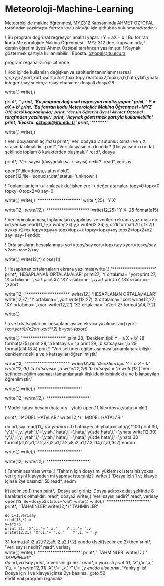 # Meteoroloji-Machine-Learning
Meteorolojide makine öğrenmesi, MYZ312 Kapsamında AHMET OZTOPAL tarafından yazılmıştır. fortran kodu olduğu için githubda bulunmamaktadır :)


! Bu program doğrusal regresyon analizi yapar.
!                 Y = aX + b
! Bu fortran kodu Meteorolojide Makina Öğrenmesi - MYZ 312 dersi kapsamında,
! dersin öğretim üyesi Ahmet Öztopal tarafından yazılmıştır.
! Kaynak göstermek şartıyla kullanılabilir.
! Eposta: oztopal@itu.edu.tr

program reganaliz
implicit none

! Kod içinde kullanılan değişken ve sabitlerin tanımlanması
real y,x,xy,x2,yort,xort,xyort,x2ort,topx,topy
real topx2,topxy,a,b,hata,ytah,yhata
integer i,say,secim,verisay
character dosya*8,dosya2*8


write(*,*)
write(*,*)

print*, '*************************************************************************'
print*, 'Bu program doğrusal regresyon analizi yapar.'
print*, '                Y = aX + b'
print*, 'Bu fortran kodu Meteorolojide Makina Öğrenmesi - MYZ 312 dersi kapsamında,'
print*, 'dersin öğretim üyesi Ahmet Öztopal tarafından yazılmıştır.'
print*, 'Kaynak göstermek şartıyla kullanılabilir.'
print*, 'Eposta: oztopal@itu.edu.tr'
print*, '*************************************************************************'

write(*,*)
write(*,*)

! Veri dosyasının açılması
print*, 'Veri dosyası 2 sütunluk olmalı ve Y,X sırasında olmalıdır.'
print*, 'Veri dosyasının adı nedir? (Dosya ismi xxxx.dat şeklinde toplam 8 karakterden oluşmalı.)'
read*, dosya

print*, 'Veri sayısı (dosyadaki satır sayısı) nedir?'
read*, verisay


open(11,file=dosya,status='old')
open(12,file='sonuclar.dat',status='unknown')

! Toplamalar için kullanılacak değişkenlere ilk değer atamaları
topy=0
topx=0
topxy=0
topx2=0
say=0

write(*,*)
write(*,*) '********************'
write(*,25) '    Y         X'

write(12,*)
write(12,*) '********************'
write(12,25) '    Y         X'
25 format(a15)

! Verilerin okunması, toplamaların yapılması ve verilerin ekrana yazılması
do i=1,verisay
read(11,*) y,x
write(*,26) y,x
write(12,26) y,x
26 format(2(1x,f7.2))
xy=x*y
x2=x*x
topy=topy+y
topx=topx+x
topxy=topxy+xy
topx2=topx2+x2
say=say+1
enddo

! Ortalamaların hesaplanması
yort=topy/say
xort=topx/say
xyort=topxy/say
x2ort=topx2/say

write(*,*)
write(12,*)
close(11)

! Hesaplanan ortalamaların ekrana yazılması
write(*,*) '********************'
print*, 'HESAPLANAN ORTALAMALAR'
print 27, 'Y ortalama= ',yort
print 27, 'X ortalama= ',xort
print 27, 'XY ortalama= ',xyort
print 27, 'X2 ortalama= ',x2ort

write(12,*) '********************'
write(12,*) 'HESAPLANAN ORTALAMALAR'
write(12,27) 'Y ortalama= ',yort
write(12,27) 'X ortalama= ',xort
write(12,27) 'XY ortalama= ',xyort
write(12,27) 'X2 ortalama= ',x2ort
27 format(a14,f7.2)

write(*,*)

! a ve b katsayılarının hesaplanması ve ekrana yazılması
a=(xyort-(xort*yort))/(x2ort-xort**2)
b=yort-(a*xort)

write(*,*) '********************'
print 28, 'Denklem tipi: Y = a X + b'
28 format(a25)
print 29, 'a katsayısı= ',a
print 29, 'b katsayısı= ',b
29 format(a14,f8.4)
print*, 'Veri setinden eğitim aşaması tamamlanarak ilişki denklemindeki a ve b katsayıları öğrenilmiştir.'

write(12,*) '********************'
write(12,28) 'Denklem tipi: Y = a X + b'
write(12,29) 'a katsayısı= ',a
write(12,29) 'b katsayısı= ',b
write(12,*) 'Veri setinden eğitim aşaması tamamlanarak ilişki denklemindeki a ve b katsayıları öğrenilmiştir.'

write(*,*) 
write(*,*) '********************'

write(12,*)
write(12,*) '********************'


! Model hatası hesabı (hata = y - ytah)
open(11,file=dosya,status='old')

print*, '        MODEL HATALARI'
write(12,*) '        MODEL HATALARI'

do i=1,say
read(11,*) y,x
ytah=a*x+b
hata=y-ytah
yhata=(hata/y)*100
print 30, 'y',i,'=',y,'    ytah',i,'=',ytah,'   hata',i,'=',hata,'    yüzde hata',i,'=',yhata
write(12,30) 'y',i,'=',y,'    ytah',i,'=',ytah,'   hata',i,'=',hata,'    yüzde hata',i,'=',yhata
30 format(a1,i2,a1,f7.2,a8,i2,a1,f7.2,a8,i2,a1,f7.3,a14,i2,a1,f6.2)
enddo

write(*,*)
write(*,*) '********************'

write(12,*)
write(12,*) '********************'

! Tahmin aşaması
write(*,*) 'Tahmin için dosya mı yüklemek istersiniz yoksa veri girişini klavyeden mi yapmak istersiniz?'
write(*,*) 'Dosya için 1 ve klavye içinse 2ye basınız.'
50 read*, secim

if(secim.eq.1) then
    print*, 'Dosya adı giriniz. Dosya adı xxxx.dat şeklinde 8 karakterlik olmalıdır.'
    read*, dosya2
    write(*,*) 'Veri sayısı nedir?'
    read*, verisay
    open(13,file=dosya2,status='old')
    write(*,*)
    write(*,*) '********************'
    print*, '       TAHMİNLER'
    write(12,*) '       TAHMİNLER'

    do i=1,verisay
    read(13,*) x
    y=a*x+b
    print 31, 'X',i,'= ',x,'    Y',i,'= ',y
    write(12,31) 'X',i,'= ',x,'    Y',i,'= ',y
31 format(a1,i2,a2,f7.2,a5,i2,a2,f7.2)
    enddo
elseif(secim.eq.2) then
    print*, 'Veri sayısı nedir?'
    read*, verisay    
    write(*,*)
    write(*,*) '********************'
    print*, '       TAHMİNLER'
    write(12,*) '       TAHMİNLER'    
    do i=1,verisay
    print*, 'x verisini giriniz.'
    read*, x
    y=a*x+b
    print 31, 'X',i,'= ',x,'    Y',i,'= ',y
    write(12,31) 'X',i,'= ',x,'    Y',i,'= ',y
    enddo
else
    print*, 'Yanlış giriş! Dosya için 1 ve klavye içinse 2ye basınız.'
    goto 50        
endif
end program reganaliz

